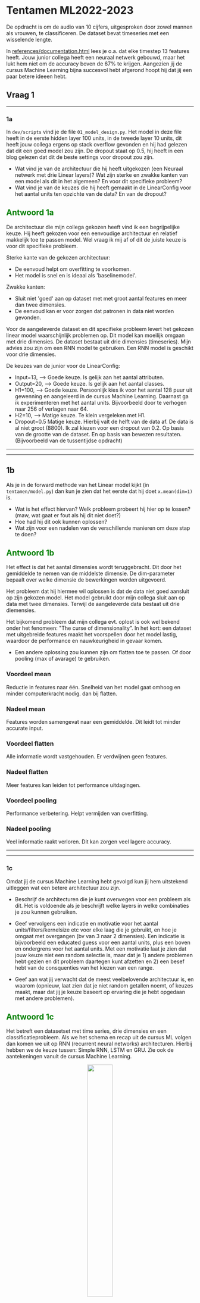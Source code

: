 # Tentamen ML2022-2023

De opdracht is om de audio van 10 cijfers, uitgesproken door zowel mannen als vrouwen, te classificeren. De dataset bevat timeseries met een wisselende lengte.

In [references/documentation.html](references/documentation.html) lees je o.a. dat elke timestep 13 features heeft.
Jouw junior collega heeft een neuraal netwerk gebouwd, maar het lukt hem niet om de accuracy boven de 67% te krijgen. Aangezien jij de cursus Machine Learning bijna succesvol hebt afgerond hoopt hij dat jij een paar betere ideeen hebt.

## Vraag 1
---
### 1a
In `dev/scripts` vind je de file `01_model_design.py`.
Het model in deze file heeft in de eerste hidden layer 100 units, in de tweede layer 10 units, dit heeft jouw collega ergens op stack overflow gevonden en hij had gelezen dat dit een goed model zou zijn.
De dropout staat op 0.5, hij heeft in een blog gelezen dat dit de beste settings voor dropout zou zijn.

- Wat vind je van de architectuur die hij heeft uitgekozen (een Neuraal netwerk met drie Linear layers)? Wat zijn sterke en zwakke kanten van een model als dit in het algemeen? En voor dit specifieke probleem?
- Wat vind je van de keuzes die hij heeft gemaakt in de LinearConfig voor het aantal units ten opzichte van de data? En van de dropout?


 ## <span style="color:Green">Antwoord 1a</span>

De architectuur die mijn collega gekozen heeft vind ik een begrijpelijke keuze. Hij heeft gekozen voor een eenvoudige architectuur en relatief makkelijk toe te passen model. Wel vraag ik mij af of dit de juiste keuze is voor dit specifieke probleem. 

Sterke kante van de gekozen architectuur: 
- De eenvoud helpt om overfitting te voorkomen.
- Het model is snel en is ideaal als 'baselinemodel'. 

Zwakke kanten: 
- Sluit niet 'goed' aan op dataset met met groot aantal features en meer dan twee dimensies.
- De eenvoud kan er voor zorgen dat patronen in data niet worden gevonden.

Voor de aangeleverde dataset en dit specifieke probleem levert het gekozen linear model waarschijnlijk problemen op. Dit model kan moeilijk omgaan met drie dimensies. De dataset bestaat uit drie dimensies (timeseries). Mijn advies zou zijn om een RNN model te gebruiken. Een RNN model is geschikt voor drie dimensies.

De keuzes van de junior voor de LinearConfig:
- Input=13, --> Goede keuze. Is gelijk aan het aantal attributen. 
- Output=20, --> Goede keuze. Is gelijk aan het aantal classes. 
- H1=100, --> Goede keuze. Persoonlijk kies ik voor het aantal 128 puur uit gewenning en aangeleerd in de cursus Machine Learning. Daarnast ga ik experimenteren met het aantal units. Bijvoorbeeld door te verhogen naar 256 of verlagen naar 64.
- H2=10, --> Matige keuze. Te klein vergeleken met H1.
- Dropout=0.5 Matige keuze. Hierbij valt de helft van de data af. De data is al niet groot (8800). Ik zal kiezen voor een dropout van 0.2. Op basis van de grootte van de dataset. En op basis van bewezen resultaten. (Bijvoorbeeld van de tussentijdse opdracht)
---

---
## 1b
Als je in de forward methode van het Linear model kijkt (in `tentamen/model.py`) dan kun je zien dat het eerste dat hij doet `x.mean(dim=1)` is. 

- Wat is het effect hiervan? Welk probleem probeert hij hier op te lossen? (maw, wat gaat er fout als hij dit niet doet?)
- Hoe had hij dit ook kunnen oplossen?
- Wat zijn voor een nadelen van de verschillende manieren om deze stap te doen?

 ## <span style="color:Green">Antwoord 1b</span>
 Het effect is dat het aantal dimensies wordt teruggebracht. Dit door het gemiddelde te nemen van de middelste dimensie. De dim-parameter bepaalt over welke dimensie de bewerkingen worden uitgevoerd.  

 Het probleem dat hij hiermee wil oplossen is dat de data niet goed aansluit op zijn gekozen model. Het model gebruikt door mijn collega sluit aan op data met twee dimensies. Terwijl de aangeleverde data bestaat uit drie diemensies.  

  Het bijkomend probleem dat mijn collega evt. oplost is ook wel bekend onder het fenomeen: "The curse of dimensionality”.  In het kort: een dataset met uitgebreide features maakt het voorspellen door het model lastig, waardoor de performance en nauwkeurigheid in gevaar komen. 

- Een andere oplossing zou kunnen zijn om flatten toe te passen. Of door pooling (max of avarage) te gebruiken.

### Voordeel mean 
Reductie in features naar één. Snelheid van het model gaat omhoog en minder computerkracht nodig. dan bij flatten.

### Nadeel mean
Features worden samengevat naar een gemiddelde. Dit leidt tot minder accurate input.

### Voordeel flatten
Alle informatie wordt vastgehouden. Er verdwijnen geen features. 
### Nadeel flatten
Meer features kan leiden tot performance uitdagingen.

### Voordeel  pooling
Performance verbetering. Helpt vermijden van overfitting.
### Nadeel pooling
Veel informatie raakt verloren. Dit kan zorgen veel lagere accuracy.

---
---
### 1c
Omdat jij de cursus Machine Learning hebt gevolgd kun jij hem uitstekend uitleggen wat een betere architectuur zou zijn.

- Beschrijf de architecturen die je kunt overwegen voor een probleem als dit. Het is voldoende als je beschrijft welke layers in welke combinaties je zou kunnen gebruiken.

- Geef vervolgens een indicatie en motivatie voor het aantal units/filters/kernelsize etc voor elke laag die je gebruikt, en hoe je omgaat met overgangen (bv van 3 naar 2 dimensies). Een indicatie is bijvoorbeeld een educated guess voor een aantal units, plus een boven en ondergrens voor het aantal units. Met een motivatie laat je zien dat jouw keuze niet een random selectie is, maar dat je 1) andere problemen hebt gezien en dit probleem daartegen kunt afzetten en 2) een besef hebt van de consquenties van het kiezen van een range.

- Geef aan wat jij verwacht dat de meest veelbelovende architectuur is, en waarom (opnieuw, laat zien dat je niet random getallen noemt, of keuzes maakt, maar dat jij je keuze baseert op ervaring die je hebt opgedaan met andere problemen).


## <span style="color:Green">Antwoord 1c</span>
Het betreft een datasetset met time series, drie dimensies en een classificatieprobleem. Als we het schema en recap uit de cursus ML volgen dan komen we uit op RNN (recurrent neural networks) architecturen. Hierbij hebben we de keuze tussen:
Simple RNN, LSTM en GRU.  Zie ook de aantekeningen vanuit de cursus Machine Learning.

<figure>
  <p align = "center">
    <img src="img/Tekening.png" style="width:40%">
    <figcaption align="center">
      <b> Fig 1.Aantekingen Recap Les 4</b>
    </figcaption>
  </p>
</figure>


De volgende architectuur zal ik overwegen:
GRU met 3 of 4 layers of een LSTM met 3 of 4 layers.

Hierbij gebruiken we de volgende layers: input - GRU - output. Of input-LSTM-output.

De volgende indicatie en motivatie voor het aantal units/filters/kernelsize:

- Input: 13 -> Gelijk gezet aan het aantal attributen
- Hidden size: 64 --> Niet te *groot* bij hogere hidden size kan de performance onder druk komen door de benodigheid van meer rekenkracht.
- Output: 20 --> Gelijk gezet aan het aantal classes.
- Loss funtie: Cross entropy loss --> past bij het probleem,
- Optimizer: Adam --> bewezen als een van de beste optimizer met lage geheugenvereisten. En wordt in het algemeen gezien als de default optimizer. Tevens heb ik hiermee goede resultaten behaald bij eerdere opdrachten (tussentijdse_opdracht).
- Aantal layers: 3 of 4 - Genoeg lagen om mee te beginnen en het model te trainen.
3 naar 2 dimensies?: Door middel van 'flatten'

Ik verwacht onderstaand architectuur als meest veelbelovende:
Een RNN en dan wel de GRU variant. We hebben 'geheugen nodig'. Geheugen is nodig vanaf 10/15 stappen. 
 GRU gebruikt minder trainingsparameters, minder geheugen en is sneller dan dan LSTM. Terwijl LSTM nauwkeuriger is op een grotere dataset. De GRU is een versimpelde versie van de LSTM. De gebruikte dataset is niet groot, relatief simper en geen lange tijdreeks, waardoor LSTM niet nodig is. Tot slot, een GRU kan goed omgaan met de volgordelijkheid in data.





---

### 1d
Implementeer jouw veelbelovende model: 

- Maak in `model.py` een nieuw nn.Module met jouw architectuur
- Maak in `settings.py` een nieuwe config voor jouw model
- Train het model met enkele educated guesses van parameters. 
- Rapporteer je bevindingen. Ga hier niet te uitgebreid hypertunen (dat is vraag 2), maar rapporteer (met een afbeelding in `antwoorden/img` die je linkt naar jouw .md antwoord) voor bijvoorbeeld drie verschillende parametersets hoe de train/test loss curve verloopt.
- reflecteer op deze eerste verkenning van je model. Wat valt op, wat vind je interessant, wat had je niet verwacht, welk inzicht neem je mee naar de hypertuning.


## <span style="color:Green">Antwoord 1d</span>
Model.py en settings.py aangepast om het GRU model te laten werken. Daarnaast gekozen om een nieuw script (01_model_GRU_design) te maken. Hierdoor kan de junior collega zijn eigen script nog teruglezen ter lering en vermaak. Verder de *Makefile* aangepast om het model te kunnen runnen met bestaande commando's.

Wat opvalt is dat bij de 3e run al een accuracy van 96% wordt gehaald.Dit model bevat een hidden size van 256, 4 layers en een dropout van 0.2. Dit model heb ik uiteindelijk nogmaals gerund en daarbij werd een accuracy van **97%** gehaald. 

Verder ben ik een klein beetje doorgeslagen met het aantal runs. Dit is vooral een leerpunt voormijzelf. Niet te lang handmatig tunen. 

De volgende resultaten zijn het opvallendste en per aantal layers gesorteerd.

4 Layers:
- Accuraatheid 0,94. input=13, output=20,
hidden_size=64, num_layers=4, dropout=0.2
- Accuraatheid 0,944. input=13, output=20,
hidden_size=128, num_layers=4, dropout=0.2
- Accuraatheid 0,970. input=13, output=20,
hidden_size=256, num_layers=4, dropout=0.2

3 Layers:
- Accuraatheid 0,96. input=13, output=20, 
hidden_size=256, num_layers=3, dropout=0.2

2 Layers: 
- Accuraatheid 0,95. input=13, output=20, 
hidden_size=128, num_layers=2, dropout=0.2

In het Tensorboard overzicht bij fig 2 valt te zien dat de runs bestaan uit 50 epochs. We zie rond 20 a 30 epochs verzadiging ontstaan. De loss (fig 3) buigt hierbij liicht omhoog en de accuracy neemt niet meer toe of daalt. Ook valt op dat de learningrate in sommige gevallen stijl daalt. Dit komt door de instelling patience die op 10 epochs is gezet door de junior collega. Na 10 epoch zonder leren wordt de learningrate gewijzigd. Hierbij is het goed om te kijken naar het verschil tussen de train en testset. Er is een duidelijk verschil in de loss lijn te zien. Dit is o.a. te verklaren doordat de testset werkt met 'ongeziene' data.

<figure>
  <p align = "center">
    <img src="img/Learningrate_Acc.png" style="width:100%">
    <figcaption align="center">
      <b> Fig 2.Learningrate en accuracy Tensorboard</b>
    </figcaption>
  </p>
</figure>
  

<figure>
  <p align = "center">
    <img src="img/Loss.png" style="width:75%">
    <figcaption align="center">
      <b> Fig 3.Loss Test</b>
    </figcaption>
  </p>
</figure>

<figure>
  <p align = "center">
    <img src="img/LossTrain.png" style="width:75%">
    <figcaption align="center">
      <b> Fig 4.Loss Train</b>
    </figcaption>
  </p>
</figure>

---
---
## Vraag 2
Een andere collega heeft alvast een hypertuning opgezet in `dev/scripts/02_tune.py`.

### 2a
Implementeer de hypertuning voor jouw architectuur:
- zorg dat je model geschikt is voor hypertuning
- je mag je model nog wat aanpassen, als vraag 1d daar aanleiding toe geeft. Als je in 1d een ander model gebruikt dan hier, geef je model dan een andere naam zodat ik ze naast elkaar kan zien.
- Stel dat je
- voeg jouw model in op de juiste plek in de `tune.py` file.
- maak een zoekruimte aan met behulp van pydantic (naar het voorbeeld van LinearSearchSpace), maar pas het aan voor jouw model.
- Licht je keuzes toe: wat hypertune je, en wat niet? Waarom? En in welke ranges zoek je, en waarom? Zie ook de [docs van ray over search space](https://docs.ray.io/en/latest/tune/api_docs/search_space.html#tune-sample-docs) en voor [rondom search algoritmes](https://docs.ray.io/en/latest/tune/api_docs/suggestion.html#bohb-tune-search-bohb-tunebohb) voor meer opties en voorbeelden.

## <span style="color:Green">Antwoord 2a</span>
02_tune.py en settings.py (onder scripts) aangepast voor het GRU model.

Settings:<br>
Class GRUmodelConfig(BaseSearchSpace):<br>
    hidden_size: int <br>
    num_layers: int <br>
    dropout: float <br>

Class GRUmodelSearchSpace(BaseSearchSpace):<br>
    hidden_size: Union[int, SAMPLE_INT] = tune.randint(128, 256)<br>
    num_layers: Union[int, SAMPLE_INT] = tune.randint(2, 6)<br>
    dropout: Union[float, SAMPLE_FLOAT] = tune.uniform(0.0, 0.5)<br>
    batchsize: Union[int, SAMPLE_INT] = tune.randint(32, 256)<br>
    
---
### 2b
- Analyseer de resultaten van jouw hypertuning; visualiseer de parameters van jouw hypertuning en sla het resultaat van die visualisatie op in `reports/img`. Suggesties: `parallel_coordinates` kan handig zijn, maar een goed gekozen histogram of scatterplot met goede kleuren is in sommige situaties duidelijker! Denk aan x en y labels, een titel en units voor de assen.
- reflecteer op de hypertuning. Wat werkt wel, wat werkt niet, wat vind je verrassend, wat zijn trade-offs die je ziet in de hypertuning, wat zijn afwegingen bij het kiezen van een uiteindelijke hyperparametersetting.

Importeer de afbeeldingen in jouw antwoorden, reflecteer op je experiment, en geef een interpretatie en toelichting op wat je ziet.

Run 1:
class GRUmodelSearchSpace(BaseSearchSpace):  
    hidden_size: Union[int, SAMPLE_INT] = tune.randint(64, 256)
    num_layers: Union[int, SAMPLE_INT] = tune.randint(2, 6)
    dropout: Union[float, SAMPLE_FLOAT] = tune.uniform(0.1, 0.3)
    batchsize: Union[int, SAMPLE_INT] = tune.randint(50, 250)

Run 2:
class GRUmodelSearchSpace(BaseSearchSpace):  
    hidden_size: Union[int, SAMPLE_INT] = tune.randint(128, 256)
    num_layers: Union[int, SAMPLE_INT] = tune.randint(2, 4)
    dropout: Union[float, SAMPLE_FLOAT] = tune.uniform(0.1, 0.3)
    batchsize: Union[int, SAMPLE_INT] = tune.randint(32, 250)


   Het verraste mij bij de 2e run dat de resultaten met 2 en 3 layers een hogere accuraaatheid zouden hebben dan met 4 layers. Wat daarbij wel gezegd moet worden is dat een model met 4 layers nog niet uitgeleerd leek te zijn en 3 layers al wel bij 10. Aangezien bij 3 de loss al omhoog begon te buigen en de accuracy niet meer steeg of juist afnam. Wat bleek tot mijn verbazing. Bij de 2e run was de 4e layer niet meegenomen. Door instelling: tune.randint(2, 4) Zoals te zien valt in fig. 5. (Op de X as het aantal Epochs).

   <figure>
  <p align = "center">
    <img src="img/Hypertune_2.png" style="width:100%">
    <figcaption align="center">
      <b> Fig 5.`overzicht run2'</b>
    </figcaption>
  </p>
</figure>
  
  De hidden size zit zoals verwacht boven de 200 en richting de 256 zoals bij vraag 1 naar boven is gekomen. Tussen de layers zat een groot verschil qua ideale instelling voor de batchsize en dropout. Zie de `parallel_coordinates` figuur 3 en 4 hieronder. 

<figure>
  <p align = "center">
    <img src="img/ray1.png" style="width:100%">
    <figcaption align="center">
      <b> Fig 5.`parallel_coordinates run1'</b>
    </figcaption>
  </p>
</figure>

<figure>
  <p align = "center">
    <img src="img/ray2.png" style="width:100%">
    <figcaption align="center">
      <b> Fig 6.`parallel_coordinates run2'</b>
    </figcaption>
  </p>
</figure>

Om de verschillen verder uit te splitsen ben ik o.a. gaan draaien met meer Epochs.
Bij run 5 30 Epochs en de volgende variabelen:
class GRUmodelSearchSpace(BaseSearchSpace):
    hidden_size: Union[int, SAMPLE_INT] = tune.randint(128, 256)
    num_layers: Union[int, SAMPLE_INT] = tune.randint(2, 5)
    dropout: Union[float, SAMPLE_FLOAT] = tune.uniform(0.15, 0.2)
    batchsize: Union[int, SAMPLE_INT] = tune.randint(50, 200)

Hierbij zie je duidelijk een verschil ontstaan en valt de variant met 2 layers weg ten opzichte van 3 layers als we naar Accuracy kijken. Opvallend vind ik nog steeds dat 3 layers beter presteert dan de variant met 4 layers. Mooi om te zien is dat de dropout en batsize meer is gegroepeerd.

<figure>
  <p align = "center">
    <img src="img/ray5.png" style="width:100%">
    <figcaption align="center">
      <b> Fig 7.`parallel_coordinates run5'</b>
    </figcaption>
  </p>
</figure>


Om het een en ander uit te sluiten draai ik nog een laatste run op 50 epoch: Run6
class GRUmodelSearchSpace(BaseSearchSpace):
    hidden_size: Union[int, SAMPLE_INT] = tune.randint(128, 256)
    num_layers: Union[int, SAMPLE_INT] = tune.randint(2, 5)
    dropout: Union[float, SAMPLE_FLOAT] = tune.uniform(0.15, 0.3)
    batchsize: Union[int, SAMPLE_INT] = tune.randint(50, 200)


---

### 2c
- Zorg dat jouw prijswinnende settings in een config komen te staan in `settings.py`, en train daarmee een model met een optimaal aantal epochs, daarvoor kun je `01_model_design.py` kopieren en hernoemen naar `2c_model_design.py`.

## Vraag 3
### 3a
- fork deze repository.
- Zorg voor nette code. Als je nu `make format && make lint` runt, zie je dat alles ok is. Hoewel het in sommige gevallen prima is om een ignore toe te voegen, is de bedoeling dat je zorgt dat je code zoveel als mogelijk de richtlijnen volgt van de linters.
- We werken sinds 22 november met git, en ik heb een `git crash coruse.pdf` gedeeld in les 2. Laat zien dat je in git kunt werken, door een git repo aan te maken en jouw code daarheen te pushen. Volg de vuistregel dat je 1) vaak (ruwweg elke dertig minuten aan code) commits doet 2) kleine, logische chunks van code/files samenvoegt in een commit 3) geef duidelijke beschrijvende namen voor je commit messages
- Zorg voor duidelijke illustraties; voeg labels in voor x en y as, zorg voor eenheden op de assen, een titel, en als dat niet gaat (bv omdat het uit tensorboard komt) zorg dan voor een duidelijke caption van de afbeelding waar dat wel wordt uitgelegd.
- Laat zien dat je je vragen kort en bondig kunt beantwoorden. De antwoordstrategie "ik schiet met hagel en hoop dat het goede antwoord ertussen zit" levert minder punten op dan een kort antwoord waar je de essentie weet te vangen. 
- nodig mij uit (github handle: raoulg) voor je repository. 
